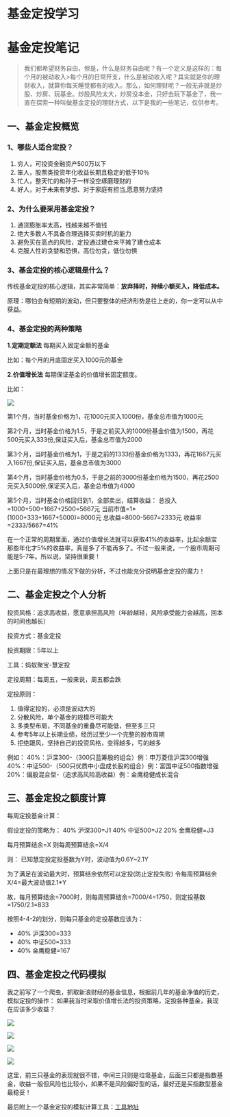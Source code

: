 # 基金定投学习

# 基金定投笔记
> 我们都希望财务自由，但是，什么是财务自由呢？有一个定义是这样的：每个月的被动收入>每个月的日常开支，什么是被动收入呢？其实就是你的理财收入，就算你每天睡觉都有的收入。那么，如何理财呢？一般无非就是炒股、炒房、玩基金。炒股风险太大，炒房没本金，只好去玩下基金了，我一直在探索一种叫做基金定投的理财方式，以下是我的一些笔记，仅供参考。

## 一、基金定投概览

### 1、哪些人适合定投？
1. 穷人，可投资金融资产500万以下
2. 笨人，股票类投资年化收益长期且稳定的低于10％
3. 忙人，整天忙的和孙子一样没空琢磨理财的
4. 好人，对于未来有梦想、对于家庭有担当,愿意努力坚持

### 2、为什么要采用基金定投？
1. 通货膨胀率太高，钱越来越不值钱
2. 绝大多数人不具备合理选择买卖时机的能力
3. 避免买在高点的风险，定投通过建仓来平摊了建仓成本
4. 克服人性的贪婪和恐惧，高位勿贪，低位勿惧

### 3、基金定投的核心逻辑是什么？
传统基金定投的核心逻辑，其实非常简单：**放弃择时，持续小额买入，降低成本。**

原理：哪怕会有短期的波动，但只要整体的经济形势是往上走的，你一定可以从中获益。

### 4、基金定投的两种策略

**1.定期定额法**
每期买入固定金额的基金

比如：每个月的月底固定买入1000元的基金

**2.价值增长法**
每期保证基金的价值增长固定额度。

比如：

![](./_image/1458573-ef1d2128ec5f26bd.png)

第1个月，当时基金价格为1，花1000元买入1000份，基金总市值为1000元

第2个月，当时基金价格为1.5，于是之前买入的1000份基金价值为1500，再花500元买入333份,保证买入后，基金总市值为2000

第3个月，当时基金价格为1，于是之前的1333份基金价格为1333，再花1667元买入1667份,保证买入后，基金总市值为3000

第4个月，当时基金价格为0.5，于是之前的3000份基金价格为1500，再花2500元买入5000份,保证买入后，基金总市值为4000

第5个月，当时基金价格回归到1，全部卖出，结算收益：
总投入=1000+500+1667+2500=5667元
当前市值=1*(1000+333+1667+5000)=8000元
总收益=8000-5667=2333元
收益率=2333/5667=41%


在一个正常的周期里面，通过价值增长法就可以获取41%的收益率，比起余额宝那些年化才5%的收益率，真是多了不能再多了。不过一般来说，一个股市周期可能是5-7年。所以说，坚持很重要！

上面只是在最理想的情况下做的分析，不过也能充分说明基金定投的魔力！

## 二、基金定投之个人分析

投资风格：追求高收益，愿意承担高风险（年龄越轻，风险承受能力会越高，回本的时间也越长）

投资方式：基金定投

投资期限：5年以上

工具：蚂蚁聚宝-慧定投

定投周期：每周五，一般来说，周五都会跌

定投原则：

1. 值得定投的，必须是波动大的
2. 分散风险，单个基金的规模尽可能大
3. 多类型布局，不同基金的重叠尽可能低，但至多三只
4. 参考5年以上长期业绩，经历过至少一个完整的股市周期
5. 拒绝跟风，坚持自己的投资风格，变得越多，亏的越多

例如：
    40%：沪深300-（300只蓝筹股的组合）例：申万菱信沪深300增强
    40%：中证500-（500只优质中小盘成长股的组合）例：富国中证500指数增强
    20%：偏股混合型-（追求高风险高收益）例：金鹰稳健成长混合

## 三、基金定投之额度计算

每周定投基金计算：

假设定投的策略为：
40% 沪深300=J1
40% 中证500=J2
20% 金鹰稳健=J3

每月预算结余=X
则每周预算结余=X/4

则：
已知慧定投定投基数为Y时，波动值为0.6Y~2.1Y

为了满足在波动最大时，预算结余依然可以定投(防止定投失败)
令每周预算结余X/4=最大波动值2.1*Y

故，每月预算结余=7000时，则每周预算结余=7000/4=1750，则定投基数=1750/2.1=833

按照4-4-2的划分，则每只基金的定投基数应该为：
- 40% 沪深300=333
- 40% 中证500=333
- 40% 金鹰稳健=167

## 四、基金定投之代码模拟

我之前写了一个爬虫，抓取新浪财经的基金信息，根据前几年的基金净值的历史，模拟定投的操作：
如果我当时采取价值增长法的投资策略，定投各种基金，我现在应该多少收益？

![](./_image/1458573-15586685dc1b3787.png)

![](./_image/1458573-4bfb022d8801f0dd.png)

![](./_image/1458573-3a84277982eef5d1.png)

![](./_image/1458573-003870fdde363c04.png)

这里，前三只基金的表现就很不错，中间三只则是垃圾基金，后面三只都是指数基金，收益一般但风险也比较小，如果不是风险偏好型的话，最好还是买指数型基金最稳妥！

最后附上一个基金定投的模拟计算工具：[工具地址](https://www.howbuy.com/fundtool/calfundaip.htm)